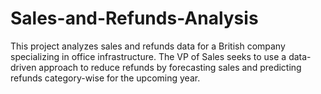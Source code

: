 # Sales-and-Refunds-Analysis
This project analyzes sales and refunds data for a British company specializing in office infrastructure. The VP of Sales seeks to use a data-driven approach to reduce refunds by forecasting sales and predicting refunds category-wise for the upcoming year. 
